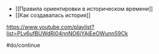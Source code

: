 * [[Правила ориентировки в историческом времени]]
* [[Как создавалась история]]

https://www.youtube.com/playlist?list=PLv6ufBUWdRi04nnNO6iYAjEeOWunn59Ck

#do/continue